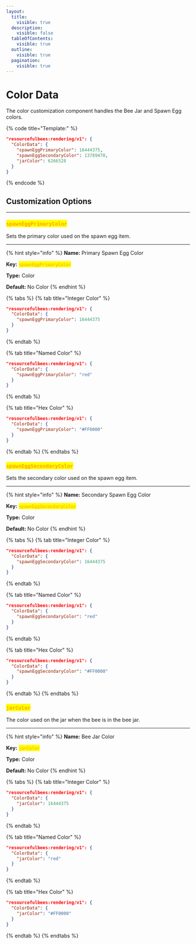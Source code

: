 ```yaml
---
layout:
  title:
    visible: true
  description:
    visible: false
  tableOfContents:
    visible: true
  outline:
    visible: true
  pagination:
    visible: true
---
```


# Color Data

The color customization component handles the Bee Jar and Spawn Egg colors.&#x20;

{% code title="Template:" %}
```json
"resourcefulbees:rendering/v1": {
  "ColorData": {
    "spawnEggPrimaryColor": 16444375,
    "spawnEggSecondaryColor": 13789470,
    "jarColor": 6266528
  }
}
```
{% endcode %}



## Customization Options

***

### <mark style="color:orange;">`spawnEggPrimaryColor`</mark>

Sets the primary color used on the spawn egg item.

***

{% hint style="info" %}
**Name:** Primary Spawn Egg Color

**Key:** <mark style="color:orange;">`spawnEggPrimaryColor`</mark>

**Type:** Color

**Default:** No Color
{% endhint %}

{% tabs %}
{% tab title="Integer Color" %}
```json
"resourcefulbees:rendering/v1": {
  "ColorData": {
    "spawnEggPrimaryColor": 16444375
  }
}
```
{% endtab %}

{% tab title="Named Color" %}
```json
"resourcefulbees:rendering/v1": {
  "ColorData": {
    "spawnEggPrimaryColor": "red"
  }
}
```
{% endtab %}

{% tab title="Hex Color" %}
```json
"resourcefulbees:rendering/v1": {
  "ColorData": {
    "spawnEggPrimaryColor": "#FF0000"
  }
}
```
{% endtab %}
{% endtabs %}



### <mark style="color:orange;">`spawnEggSecondaryColor`</mark>

Sets the secondary color used on the spawn egg item.

***

{% hint style="info" %}
**Name:** Secondary Spawn Egg Color

**Key:** <mark style="color:orange;">`spawnEggSecondaryColor`</mark>

**Type:** Color

**Default:** No Color
{% endhint %}

{% tabs %}
{% tab title="Integer Color" %}
```json
"resourcefulbees:rendering/v1": {
  "ColorData": {
    "spawnEggSecondaryColor": 16444375
  }
}
```
{% endtab %}

{% tab title="Named Color" %}
```json
"resourcefulbees:rendering/v1": {
  "ColorData": {
    "spawnEggSecondaryColor": "red"
  }
}
```
{% endtab %}

{% tab title="Hex Color" %}
```json
"resourcefulbees:rendering/v1": {
  "ColorData": {
    "spawnEggSecondaryColor": "#FF0000"
  }
}
```
{% endtab %}
{% endtabs %}



### <mark style="color:orange;">`jarColor`</mark>

The color used on the jar when the bee is in the bee jar.

***

{% hint style="info" %}
**Name:** Bee Jar Color

**Key:** <mark style="color:orange;">`jarColor`</mark>

**Type:** Color

**Default:** No Color
{% endhint %}

{% tabs %}
{% tab title="Integer Color" %}
```json
"resourcefulbees:rendering/v1": {
  "ColorData": {
    "jarColor": 16444375
  }
}
```
{% endtab %}

{% tab title="Named Color" %}
```json
"resourcefulbees:rendering/v1": {
  "ColorData": {
    "jarColor": "red"
  }
}
```
{% endtab %}

{% tab title="Hex Color" %}
```json
"resourcefulbees:rendering/v1": {
  "ColorData": {
    "jarColor": "#FF0000"
  }
}
```
{% endtab %}
{% endtabs %}

